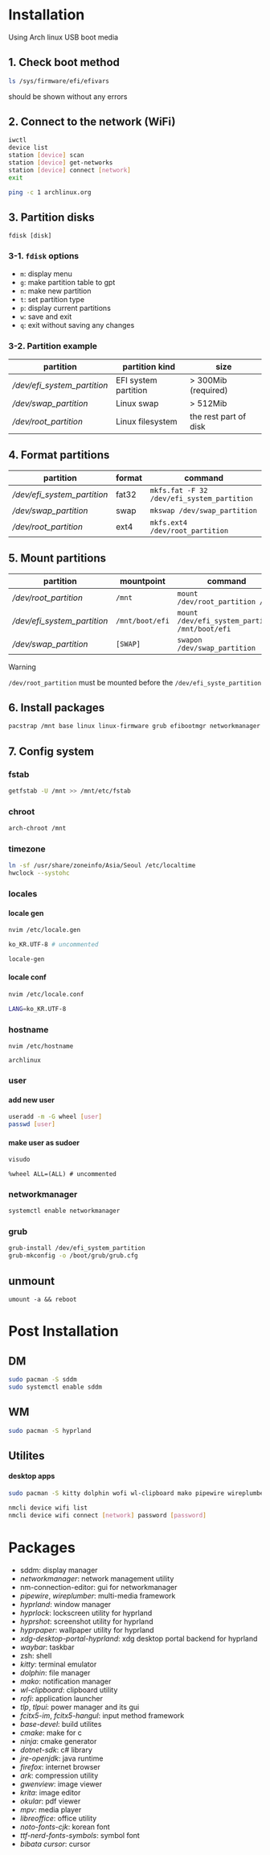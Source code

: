 # Installation

Using Arch linux USB boot media
## 1. Check boot method

```bash
ls /sys/firmware/efi/efivars
```

should be shown without any errors
## 2. Connect to the network (WiFi)

```bash
iwctl
device list
station [device] scan
station [device] get-networks
station [device] connect [network]
exit

ping -c 1 archlinux.org
```
## 3. Partition disks

```
fdisk [disk]
```
### 3-1. `fdisk` options
- `m`: display menu
- `g`: make partition table to gpt
- `n`: make new partition
- `t`: set partition type
- `p`: display current partitions
- `w`: save and exit
- `q`: exit without saving any changes
### 3-2. Partition example

| partition<br>               | partition kind       | size                  |
| --------------------------- | -------------------- | --------------------- |
| */dev/efi_system_partition* | EFI system partition | > 300Mib (required)   |
| */dev/swap_partition*       | Linux swap           | > 512Mib              |
| */dev/root_partition*       | Linux filesystem     | the rest part of disk |
## 4. Format partitions

| partition                   | format | command                                    |
| --------------------------- | ------ | ------------------------------------------ |
| */dev/efi_system_partition* | fat32  | `mkfs.fat -F 32 /dev/efi_system_partition` |
| */dev/swap_partition*       | swap   | `mkswap /dev/swap_partition`               |
| */dev/root_partition*       | ext4   | `mkfs.ext4 /dev/root_partition`            |
## 5. Mount partitions

| partition                   | mountpoint      | command                                        |
| --------------------------- | --------------- | ---------------------------------------------- |
| */dev/root_partition*       | `/mnt`          | `mount /dev/root_partition /mnt`               |
| */dev/efi_system_partition* | `/mnt/boot/efi` | `mount /dev/efi_system_partiton /mnt/boot/efi` |
| */dev/swap_partition*       | `[SWAP]`        | `swapon /dev/swap_partition`                   |
> [!WARNING]
> `/dev/root_partition` must be mounted before the `/dev/efi_syste_partition`

## 6. Install packages

```bash
pacstrap /mnt base linux linux-firmware grub efibootmgr networkmanager sof-firmware base-devel vim neovim
```

## 7. Config system
### fstab

```bash
getfstab -U /mnt >> /mnt/etc/fstab
```
### chroot

```bash
arch-chroot /mnt
```

### timezone

```bash
ln -sf /usr/share/zoneinfo/Asia/Seoul /etc/localtime
hwclock --systohc
```

### locales
#### locale gen

```bash
nvim /etc/locale.gen
```

```bash
ko_KR.UTF-8 # uncommented
```

```bash
locale-gen
```
#### locale conf

```bash
nvim /etc/locale.conf
```

```bash
LANG=ko_KR.UTF-8
```
### hostname

```
nvim /etc/hostname
```

```
archlinux
```
### user
#### add new user

```bash
useradd -m -G wheel [user]
passwd [user]
```
#### make user as sudoer

```bash
visudo
```

```
%wheel ALL=(ALL) # uncommented
```
### networkmanager

```bash
systemctl enable networkmanager
```
### grub

```bash
grub-install /dev/efi_system_partition
grub-mkconfig -o /boot/grub/grub.cfg
```

## unmount

```
umount -a && reboot
```
# Post Installation

## DM

```bash
sudo pacman -S sddm
sudo systemctl enable sddm
```
## WM

```bash
sudo pacman -S hyprland
```

## Utilites

#### desktop apps

```bash
sudo pacman -S kitty dolphin wofi wl-clipboard mako pipewire wireplumber qt5-wayland qt6-wayland firefox
```

```bash
nmcli device wifi list
nmcli device wifi connect [network] password [password]
```
# Packages

- sddm: display manager
- *networkmanager*: network management utility
- nm-connection-editor: gui for networkmanager
- *pipewire*, *wireplumber*: multi-media framework
- *hyprland*: window manager
- *hyprlock*: lockscreen utility for hyprland
- *hyprshot*: screenshot utility for hyprland
- *hyprpaper*: wallpaper utility for hyprland
- *xdg-desktop-portal-hyprland*: xdg desktop portal backend for hyprland
- *waybar*: taskbar
- zsh: shell
- *kitty*: terminal emulator
- *dolphin*: file manager
- *mako*: notification manager
- *wl-clipboard*: clipboard utility
- *rofi*: application launcher
- *tlp*, *tlpui*: power manager and its gui
- *fcitx5-im*, *fcitx5-hangul*: input method framework
- *base-devel*: build utilites 
- *cmake*: make for c
- *ninja*: cmake generator
- *dotnet-sdk*: c# library
- *jre-openjdk*: java runtime
- *firefox*: internet browser
- *ark*: compression utility
- *gwenview*: image viewer
- *krita*: image editor
- *okular*: pdf viewer
- *mpv*: media player
- *libreoffice*: office utility 
- *noto-fonts-cjk*: korean font
- *ttf-nerd-fonts-symbols*: symbol font
- *bibata cursor*:  cursor
